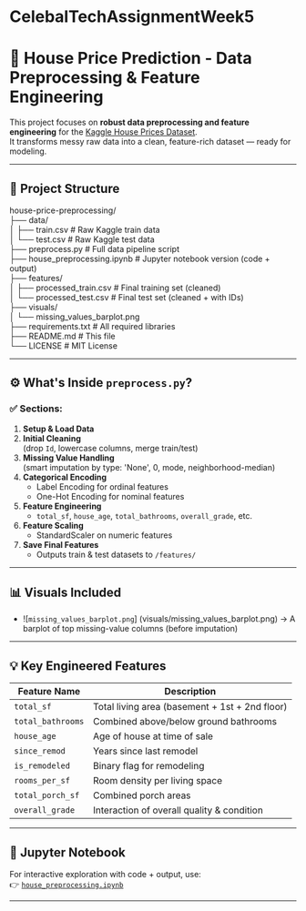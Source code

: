 # CelebalTechAssignmentWeek5
# 🏡 House Price Prediction - Data Preprocessing & Feature Engineering

This project focuses on **robust data preprocessing and feature engineering** for the [Kaggle House Prices Dataset](https://www.kaggle.com/competitions/house-prices-advanced-regression-techniques/data).  
It transforms messy raw data into a clean, feature-rich dataset — ready for modeling.

---

## 📁 Project Structure

house-price-preprocessing/  <br>
├── data/ <br>
│ ├── train.csv # Raw Kaggle train data <br>
│ └── test.csv # Raw Kaggle test data <br>
├── preprocess.py # Full data pipeline script  <br>
├── house_preprocessing.ipynb # Jupyter notebook version (code + output) <br>
├── features/ <br>
│ ├── processed_train.csv # Final training set (cleaned) <br>
│ └── processed_test.csv # Final test set (cleaned + with IDs) <br>
├── visuals/ <br>
│ └── missing_values_barplot.png <br>
├── requirements.txt # All required libraries <br>
├── README.md # This file <br>
└── LICENSE # MIT License <br>


---

## ⚙️ What's Inside `preprocess.py`?

### ✅ Sections:
1. **Setup & Load Data**
2. **Initial Cleaning**  
   (drop `Id`, lowercase columns, merge train/test)
3. **Missing Value Handling**  
   (smart imputation by type: 'None', 0, mode, neighborhood-median)
4. **Categorical Encoding**  
   - Label Encoding for ordinal features  
   - One-Hot Encoding for nominal features
5. **Feature Engineering**  
   - `total_sf`, `house_age`, `total_bathrooms`, `overall_grade`, etc.
6. **Feature Scaling**  
   - StandardScaler on numeric features
7. **Save Final Features**  
   - Outputs train & test datasets to `/features/`

---

## 📊 Visuals Included

- ![`missing_values_barplot.png`] (visuals/missing_values_barplot.png)
  → A barplot of top missing-value columns (before imputation)

---

## 💡 Key Engineered Features

| Feature Name       | Description |
|--------------------|-------------|
| `total_sf`         | Total living area (basement + 1st + 2nd floor) |
| `total_bathrooms`  | Combined above/below ground bathrooms |
| `house_age`        | Age of house at time of sale |
| `since_remod`      | Years since last remodel |
| `is_remodeled`     | Binary flag for remodeling |
| `rooms_per_sf`     | Room density per living space |
| `total_porch_sf`   | Combined porch areas |
| `overall_grade`    | Interaction of overall quality & condition |

---

## 📘 Jupyter Notebook

For interactive exploration with code + output, use:  
👉 [`house_preprocessing.ipynb`](house_preprocessing.ipynb)

---

